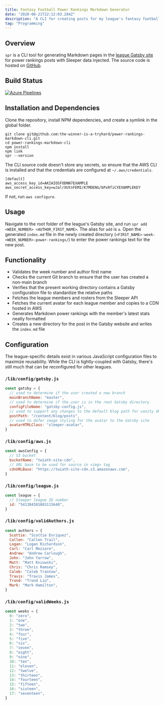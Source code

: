 ```yaml
---
title: Fantasy Football Power Rankings Markdown Generator
date: "2020-08-21T22:12:03.284Z"
description: "A CLI for creating posts for my league's fantasy football site."
tag: "Programming"
---
```


## Overview

`spr` is a CLI tool for generating Markdown pages in the [league Gatsby site](https://www.thewinnerisatryhard.org) for power rankings posts with Sleeper data injected. The source code is hosted on [GitHub](https://github.com/the-winner-is-a-tryhard/power-rankings-markdown-cli).

## Build Status

[![Azure Pipelines](https://dev.azure.com/scottenriquez/Sleeper%20Power%20Rankings%20Markdown%20CLI/_apis/build/status/the-winner-is-a-tryhard.power-rankings-markdown-cli?branchName=master)](https://dev.azure.com/scottenriquez/Sleeper%20Power%20Rankings%20Markdown%20CLI/_build/latest?definitionId=5&branchName=master)

## Installation and Dependencies

Clone the repository, install NPM dependencies, and create a symlink in the global folder.

```shell
git clone git@github.com:the-winner-is-a-tryhard/power-rankings-markdown-cli.git
cd power-rankings-markdown-cli
npm install
npm link
spr --version
```

The CLI source code doesn't store any secrets, so ensure that the AWS CLI is installed and that the credentials are configured at `~/.aws/credentials`.

```shell
[default]
aws_access_key_id=AKIAIOSFODNN7EXAMPLE
aws_secret_access_key=wJalrXUtnFEMI/K7MDENG/bPxRfiCYEXAMPLEKEY
```

If not, run `aws configure`.

## Usage

Navigate to the root folder of the league's Gatsby site, and run `spr add <WEEK_NUMBER> <AUTHOR_FIRST_NAME>`. The alias for `add` is `a`. Open the generated `index.md` file in the newly created directory (`<FIRST_NAME>-week-<WEEK_NUMBER>-power-rankings/`) to enter the power rankings text for the new post.

## Functionality

- Validates the week number and author first name
- Checks the current Git branch to ensure that the user has created a non-main branch
- Verifies that the present working directory contains a Gatsby configuration file to standardize the relative paths
- Fetches the league members and rosters from the Sleeper API
- Fetches the current avatar for each league member and copies to a CDN hosted in AWS
- Generates Markdown power rankings with the member's latest stats neatly formatted
- Creates a new directory for the post in the Gatsby website and writes the `index.md` file

## Configuration

The league-specific details exist in various JavaScript configuration files to maximize reusability. While the CLI is tightly-coupled with Gatsby, there's still much that can be reconfigured for other leagues.

### `/lib/config/gatsby.js`

```javascript
const gatsby = {
  // used to determine if the user created a new branch
  mainBranchName: "master",
  // used to determine if the user is in the root Gatsby directory
  configFileName: "gatsby-config.js",
  // used to support any changes to the default blog path for vanity URLs
  postPath: "/content/blog/posts",
  // used to defer image styling for the avatar to the Gatsby site
  avatarHTMLClass: "sleeper-avatar",
}
```

### `/lib/config/aws.js`

```javascript
const awsConfig = {
  // S3 bucket
  bucketName: "twiath-site-cdn",
  // URL base to be used for source in <img> tag
  cdnURLBase: "https://twiath-site-cdn.s3.amazonaws.com",
}
```

### `/lib/config/league.js`

```javascript
const league = {
  // Sleeper league ID number
  id: "541384381865115648",
}
```

### `/lib/config/validAuthors.js`

```javascript
const authors = {
  Scottie: "Scottie Enriquez",
  Callen: "Callen Trail",
  Logan: "Logan Richardson",
  Carl: "Carl Meziere",
  Andrew: "Andrew Carlough",
  John: "John Yarrow",
  Matt: "Matt Kniowski",
  Chris: "Chris Ramsey",
  Caleb: "Caleb Trantow",
  Travis: "Travis James",
  Trond: "Trond Liu",
  Mark: "Mark Hamilton",
}
```

### `/lib/config/validWeeks.js`

```javascript
const weeks = {
  0: "zero",
  1: "one",
  2: "two",
  3: "three",
  4: "four",
  5: "five",
  6: "six",
  7: "seven",
  8: "eight",
  9: "nine",
  10: "ten",
  11: "eleven",
  12: "twelve",
  13: "thirteen",
  14: "fourteen",
  15: "fifteen",
  16: "sixteen",
  17: "seventeen",
}
```
